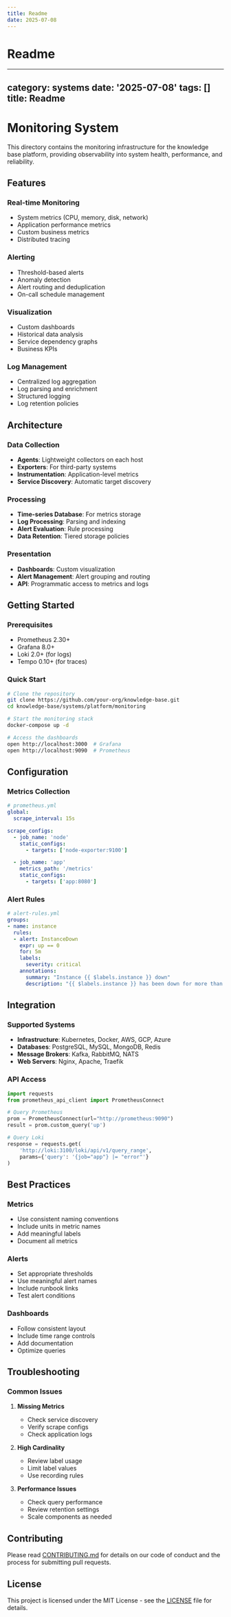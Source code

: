 ```yaml
---
title: Readme
date: 2025-07-08
---
```


# Readme

---
category: systems
date: '2025-07-08'
tags: []
title: Readme
---

# Monitoring System

This directory contains the monitoring infrastructure for the knowledge base platform, providing observability into system health, performance, and reliability.

## Features

### Real-time Monitoring

- System metrics (CPU, memory, disk, network)
- Application performance metrics
- Custom business metrics
- Distributed tracing

### Alerting

- Threshold-based alerts
- Anomaly detection
- Alert routing and deduplication
- On-call schedule management

### Visualization

- Custom dashboards
- Historical data analysis
- Service dependency graphs
- Business KPIs

### Log Management

- Centralized log aggregation
- Log parsing and enrichment
- Structured logging
- Log retention policies

## Architecture

### Data Collection

- **Agents**: Lightweight collectors on each host
- **Exporters**: For third-party systems
- **Instrumentation**: Application-level metrics
- **Service Discovery**: Automatic target discovery

### Processing

- **Time-series Database**: For metrics storage
- **Log Processing**: Parsing and indexing
- **Alert Evaluation**: Rule processing
- **Data Retention**: Tiered storage policies

### Presentation

- **Dashboards**: Custom visualization
- **Alert Management**: Alert grouping and routing
- **API**: Programmatic access to metrics and logs

## Getting Started

### Prerequisites

- Prometheus 2.30+
- Grafana 8.0+
- Loki 2.0+ (for logs)
- Tempo 0.10+ (for traces)

### Quick Start

```bash
# Clone the repository
git clone https://github.com/your-org/knowledge-base.git
cd knowledge-base/systems/platform/monitoring

# Start the monitoring stack
docker-compose up -d

# Access the dashboards
open http://localhost:3000  # Grafana
open http://localhost:9090  # Prometheus
```

## Configuration

### Metrics Collection

```yaml
# prometheus.yml
global:
  scrape_interval: 15s

scrape_configs:
  - job_name: 'node'
    static_configs:
      - targets: ['node-exporter:9100']

  - job_name: 'app'
    metrics_path: '/metrics'
    static_configs:
      - targets: ['app:8080']
```

### Alert Rules

```yaml
# alert-rules.yml
groups:
- name: instance
  rules:
  - alert: InstanceDown
    expr: up == 0
    for: 5m
    labels:
      severity: critical
    annotations:
      summary: "Instance {{ $labels.instance }} down"
      description: "{{ $labels.instance }} has been down for more than 5 minutes."
```

## Integration

### Supported Systems

- **Infrastructure**: Kubernetes, Docker, AWS, GCP, Azure
- **Databases**: PostgreSQL, MySQL, MongoDB, Redis
- **Message Brokers**: Kafka, RabbitMQ, NATS
- **Web Servers**: Nginx, Apache, Traefik

### API Access

```python
import requests
from prometheus_api_client import PrometheusConnect

# Query Prometheus
prom = PrometheusConnect(url="http://prometheus:9090")
result = prom.custom_query('up')

# Query Loki
response = requests.get(
    'http://loki:3100/loki/api/v1/query_range',
    params={'query': '{job="app"} |= "error"'}
)
```

## Best Practices

### Metrics

- Use consistent naming conventions
- Include units in metric names
- Add meaningful labels
- Document all metrics

### Alerts

- Set appropriate thresholds
- Use meaningful alert names
- Include runbook links
- Test alert conditions

### Dashboards

- Follow consistent layout
- Include time range controls
- Add documentation
- Optimize queries

## Troubleshooting

### Common Issues

1. **Missing Metrics**
   - Check service discovery
   - Verify scrape configs
   - Check application logs

2. **High Cardinality**
   - Review label usage
   - Limit label values
   - Use recording rules

3. **Performance Issues**
   - Check query performance
   - Review retention settings
   - Scale components as needed

## Contributing

Please read [CONTRIBUTING.md](../../../../CONTRIBUTING.md) for details on our code of conduct and the process for submitting pull requests.

## License

This project is licensed under the MIT License - see the [LICENSE](../../../../LICENSE) file for details.
